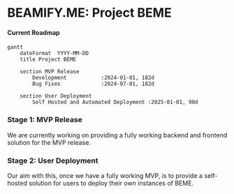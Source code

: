 # BEAMIFY.ME: Project BEME

#### Current Roadmap
```mermaid
gantt
    dateFormat  YYYY-MM-DD
    title Project BEME

    section MVP Release
        Development           :2024-01-01, 182d
        Bug Fixes             :2024-07-01, 182d

    section User Deployment
        Self Hosted and Automated Deployment :2025-01-01, 90d
```

### Stage 1: MVP Release
We are currently working on providing a fully working backend and frontend solution for the MVP release.


### Stage 2: User Deployment
Our aim with this, once we have a fully working MVP, is to provide a self-hosted solution for users to deploy their own instances of BEME.
